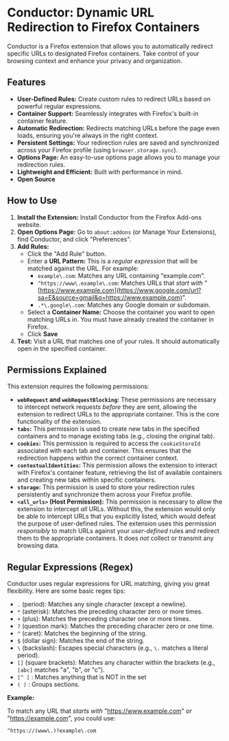 # Conductor: Dynamic URL Redirection to Firefox Containers

Conductor is a Firefox extension that allows you to automatically redirect specific URLs to designated Firefox containers.  Take control of your browsing context and enhance your privacy and organization.

## Features

*   **User-Defined Rules:** Create custom rules to redirect URLs based on powerful regular expressions.
*   **Container Support:** Seamlessly integrates with Firefox's built-in container feature.
*   **Automatic Redirection:** Redirects matching URLs before the page even loads, ensuring you're always in the right context.
*   **Persistent Settings:** Your redirection rules are saved and synchronized across your Firefox profile (using `browser.storage.sync`).
*   **Options Page:** An easy-to-use options page allows you to manage your redirection rules.
*   **Lightweight and Efficient:** Built with performance in mind.
*  **Open Source**

## How to Use

1.  **Install the Extension:** Install Conductor from the Firefox Add-ons website.
2.  **Open Options Page:** Go to `about:addons` (or Manage Your Extensions), find Conductor, and click "Preferences".
3.  **Add Rules:**
    *   Click the "Add Rule" button.
    *   Enter a **URL Pattern:** This is a *regular expression* that will be matched against the URL.  For example:
        *   `example\.com`:  Matches any URL containing "example.com".
        *   `^https://www\.example\.com`: Matches URLs that *start with* "[https://www.example.com](https://www.google.com/url?sa=E&source=gmail&q=https://www.example.com)".
        *   `.*\.google\.com`: Matches any Google domain or subdomain.
    *   Select a **Container Name:** Choose the container you want to open matching URLs in.  You must have already created the container in Firefox.
    *   Click **Save**
4.  **Test:** Visit a URL that matches one of your rules. It should automatically open in the specified container.

## Permissions Explained

This extension requires the following permissions:

*   **`webRequest` and `webRequestBlocking`:** These permissions are necessary to intercept network requests *before* they are sent, allowing the extension to redirect URLs to the appropriate container. This is the core functionality of the extension.
*   **`tabs`:**  This permission is used to create new tabs in the specified containers and to manage existing tabs (e.g., closing the original tab).
*   **`cookies`:**  This permission is required to access the `cookieStoreId` associated with each tab and container. This ensures that the redirection happens within the correct container context.
*   **`contextualIdentities`:**  This permission allows the extension to interact with Firefox's container feature, retrieving the list of available containers and creating new tabs within specific containers.
*   **`storage`:** This permission is used to store your redirection rules persistently and synchronize them across your Firefox profile.
*   **`<all_urls>` (Host Permission):**  This permission is necessary to allow the extension to intercept *all* URLs.  Without this, the extension would only be able to intercept URLs that you explicitly listed, which would defeat the purpose of user-defined rules.  The extension uses this permission *responsibly* to match URLs against your *user-defined* rules and redirect them to the appropriate containers. It does *not* collect or transmit any browsing data.

## Regular Expressions (Regex)

Conductor uses regular expressions for URL matching, giving you great flexibility. Here are some basic regex tips:

*   `.` (period): Matches any single character (except a newline).
*   `*` (asterisk): Matches the preceding character zero or more times.
*   `+` (plus): Matches the preceding character one or more times.
*   `?` (question mark): Matches the preceding character zero or one time.
*   `^` (caret): Matches the beginning of the string.
*   `$` (dollar sign): Matches the end of the string.
*   `\` (backslash): Escapes special characters (e.g., `\.` matches a literal period).
*   `[]` (square brackets): Matches any character within the brackets (e.g., `[abc]` matches "a", "b", or "c").
*   `[^ ]` : Matches anything that is NOT in the set
*   `( )` : Groups sections.

**Example:**

To match any URL that *starts with* "https://www.example.com" *or* "https://example.com", you could use:

```regex
^https://(www\.)?example\.com
```
